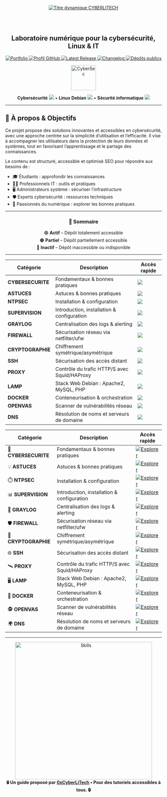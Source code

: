 <div align="center">

  <br></br>
  
  <a href="https://github.com/0xCyberLiTech">
    <img src="https://readme-typing-svg.herokuapp.com?font=JetBrains+Mono&size=50&duration=6000&pause=1000000000&color=FF0048&center=true&vCenter=true&width=1100&lines=%3ECYBERLITECH_" alt="Titre dynamique CYBERLITECH" />
  </a>
  
  <br></br>

  <h2>Laboratoire numérique pour la cybersécurité, Linux & IT</h2>
  
  <p align="center">
    <a href="https://0xcyberlitech.github.io/">
      <img src="https://img.shields.io/badge/Portfolio-0xCyberLiTech-181717?logo=github&style=flat-square" alt="Portfolio" />
    </a>
    <a href="https://github.com/0xCyberLiTech">
      <img src="https://img.shields.io/badge/Profil-GitHub-181717?logo=github&style=flat-square" alt="Profil GitHub" />
    </a>
    <a href="https://github.com/0xCyberLiTech/0xcyberlitech/releases/latest">
      <img src="https://img.shields.io/github/v/release/0xCyberLiTech/0xcyberlitech?label=version" alt="Latest Release" />
    </a>
    <a href="https://github.com/0xCyberLiTech/0xcyberlitech/blob/main/CHANGELOG.md">
      <img src="https://img.shields.io/badge/📄%20CHANGELOG-0xcyberlitech-blue" alt="Changelog" />
    </a>
    <a href="https://github.com/0xCyberLiTech?tab=repositories">
      <img src="https://img.shields.io/badge/Dépôts-publics-blue?style=flat-square" alt="Dépôts publics" />
    </a>
  </p>

</div>

<!--
Optimisation SEO : mots-clés cybersécurité, Linux, administration système, sécurité informatique, tutoriels, guides, expertise, formation, supervision, Docker, OpenVAS, firewall, proxy, DNS, SSH, Debian, IT, réseau, cryptographie, open source, ressources techniques, étudiants, professionnels, passionnés.
-->

<div align="center">
  <img src="https://img.icons8.com/fluency/96/000000/cyber-security.png" alt="CyberSec" width="80"/>
</div>

<div align="center">
  <p>
    <strong>Cybersécurité</strong> <img src="https://img.icons8.com/color/24/000000/lock--v1.png"/> • <strong>Linux Debian</strong> <img src="https://img.icons8.com/color/24/000000/linux.png"/> • <strong>Sécurité informatique</strong> <img src="https://img.icons8.com/color/24/000000/shield-security.png"/>
  </p>
</div>

---

## 🚀 À propos & Objectifs

Ce projet propose des solutions innovantes et accessibles en cybersécurité, avec une approche centrée sur la simplicité d’utilisation et l’efficacité. Il vise à accompagner les utilisateurs dans la protection de leurs données et systèmes, tout en favorisant l’apprentissage et le partage des connaissances.

Le contenu est structuré, accessible et optimisé SEO pour répondre aux besoins de :
- 🎓 Étudiants : approfondir les connaissances
- 👨‍💻 Professionnels IT : outils et pratiques
- 🖥️ Administrateurs système : sécuriser l’infrastructure
- 🛡️ Experts cybersécurité : ressources techniques
- 🚀 Passionnés du numérique : explorer les bonnes pratiques

---

<div align="center" style="margin-bottom: 10px;">

### 🧭 **Sommaire**

🟢 **Actif** – Dépôt totalement accessible  
🟠 **Partiel** – Dépôt partiellement accessible  
🔴 **Inactif** – Dépôt inaccessible ou indisponible

</div>


---

<div align="center">
<table>
  <thead>
    <tr>
      <th>Catégorie</th>
      <th>Description</th>
      <th>Accès rapide</th>
    </tr>
  </thead>
  <tbody>
    <tr>
      <td><strong>CYBERSECURITE</strong></td>
      <td>Fondamentaux & bonnes pratiques</td>
      <td><a href="https://github.com/0xCyberLiTech/Cybersecurite/blob/main/README.md"><img src="https://img.shields.io/badge/EXPLORER-brightgreen?style=for-the-badge&logo=github&logoColor=white"></a></td>
    </tr>
    <tr>
      <td><strong>ASTUCES</strong></td>
      <td>Astuces & bonnes pratiques</td>
      <td><a href="https://github.com/0xCyberLiTech/Astuces/blob/main/README.md"><img src="https://img.shields.io/badge/EXPLORER-brightgreen?style=for-the-badge&logo=github&logoColor=white"></a></td>
    </tr>
    <tr>
      <td><strong>NTPSEC</strong></td>
      <td>Installation & configuration</td>
      <td><a href="https://github.com/0xCyberLiTech/NTPsec/blob/main/README.md"><img src="https://img.shields.io/badge/EXPLORER-brightgreen?style=for-the-badge&logo=github&logoColor=white"></a></td>
    </tr>
    <tr>
      <td><strong>SUPERVISION</strong></td>
      <td>Introduction, installation & configuration</td>
      <td><a href="https://github.com/0xCyberLiTech/Supervision/blob/main/README.md"><img src="https://img.shields.io/badge/EXPLORER-brightgreen?style=for-the-badge&logo=github&logoColor=white"></a></td>
    </tr>
    <tr>
      <td><strong>GRAYLOG</strong></td>
      <td>Centralisation des logs & alerting</td>
      <td><a href="https://github.com/0xCyberLiTech/Graylog/blob/main/README.md"><img src="https://img.shields.io/badge/EXPLORER-orange?style=for-the-badge&logo=github&logoColor=white"></a></td>
    </tr>
    <tr>
      <td><strong>FIREWALL</strong></td>
      <td>Sécurisation réseau via netfilter/ufw</td>
      <td><a href="https://github.com/0xCyberLiTech/Firewall/blob/main/README.md"><img src="https://img.shields.io/badge/EXPLORER-orange?style=for-the-badge&logo=github&logoColor=white"></a></td>
    </tr>
    <tr>
      <td><strong>CRYPTOGRAPHIE</strong></td>
      <td>Chiffrement symétrique/asymétrique</td>
      <td><a href="https://github.com/0xCyberLiTech/Cryptographie/blob/main/README.md"><img src="https://img.shields.io/badge/EXPLORER-brightgreen?style=for-the-badge&logo=github&logoColor=white"></a></td>
    </tr>
    <tr>
      <td><strong>SSH</strong></td>
      <td>Sécurisation des accès distant</td>
      <td><a href="https://github.com/0xCyberLiTech/SSH/blob/main/README.md"><img src="https://img.shields.io/badge/EXPLORER-brightgreen?style=for-the-badge&logo=github&logoColor=white"></a></td>
    </tr>
    <tr>
      <td><strong>PROXY</strong></td>
      <td>Contrôle du trafic HTTP/S avec Squid/HAProxy</td>
      <td><a href="https://github.com/0xCyberLiTech/Proxy/blob/main/README.md"><img src="https://img.shields.io/badge/EXPLORER-brightgreen?style=for-the-badge&logo=github&logoColor=white"></a></td>
    </tr>
    <tr>
      <td><strong>LAMP</strong></td>
      <td>Stack Web Debian : Apache2, MySQL, PHP</td>
      <td><a href="https://github.com/0xCyberLiTech/Apache2/blob/main/README.md"><img src="https://img.shields.io/badge/EXPLORER-brightgreen?style=for-the-badge&logo=github&logoColor=white"></a></td>
    </tr>
    <tr>
      <td><strong>DOCKER</strong></td>
      <td>Conteneurisation & orchestration</td>
      <td><a href="https://github.com/0xCyberLiTech/Docker/blob/main/README.md"><img src="https://img.shields.io/badge/EXPLORER-brightgreen?style=for-the-badge&logo=github&logoColor=white"></a></td>
    </tr>
    <tr>
      <td><strong>OPENVAS</strong></td>
      <td>Scanner de vulnérabilités réseau</td>
      <td><a href="https://github.com/0xCyberLiTech/OpenVAS/blob/main/README.md"><img src="https://img.shields.io/badge/EXPLORER-brightgreen?style=for-the-badge&logo=github&logoColor=white"></a></td>
    </tr>
    <tr>
      <td><strong>DNS</strong></td>
      <td>Résolution de noms et serveurs de domaine</td>
      <td><a href="https://github.com/0xCyberLiTech/DNS/blob/main/README.md"><img src="https://img.shields.io/badge/EXPLORER-brightgreen?style=for-the-badge&logo=github&logoColor=white"></a></td>
    </tr>
  </tbody>
</table>
</div>

<div align="center">

| **Catégorie**   | **Description**                             | **Accès rapide** |
|-----------------|---------------------------------------------|------------------|
| 🔐 **CYBERSECURITE** | Fondamentaux & bonnes pratiques             | [![Explorer](https://img.shields.io/badge/EXPLORER-4CAF50?style=for-the-badge&logo=github&logoColor=white)](https://github.com/0xCyberLiTech/Cybersecurite/blob/main/README.md) |
| 💡 **ASTUCES**       | Astuces & bonnes pratiques                  | [![Explorer](https://img.shields.io/badge/EXPLORER-4CAF50?style=for-the-badge&logo=github&logoColor=white)](https://github.com/0xCyberLiTech/Astuces/blob/main/README.md) |
| ⏱️ **NTPSEC**        | Installation & configuration                | [![Explorer](https://img.shields.io/badge/EXPLORER-4CAF50?style=for-the-badge&logo=github&logoColor=white)](https://github.com/0xCyberLiTech/NTPsec/blob/main/README.md) |
| 📊 **SUPERVISION**   | Introduction, installation & configuration  | [![Explorer](https://img.shields.io/badge/EXPLORER-4CAF50?style=for-the-badge&logo=github&logoColor=white)](https://github.com/0xCyberLiTech/Supervision/blob/main/README.md) |
| 📑 **GRAYLOG**       | Centralisation des logs & alerting          | [![Explorer](https://img.shields.io/badge/EXPLORER-FFA500?style=for-the-badge&logo=github&logoColor=white)](https://github.com/0xCyberLiTech/Graylog/blob/main/README.md) |
| 🛡️ **FIREWALL**      | Sécurisation réseau via netfilter/ufw       | [![Explorer](https://img.shields.io/badge/EXPLORER-FFA500?style=for-the-badge&logo=github&logoColor=white)](https://github.com/0xCyberLiTech/Firewall/blob/main/README.md) |
| 🔑 **CRYPTOGRAPHIE** | Chiffrement symétrique/asymétrique          | [![Explorer](https://img.shields.io/badge/EXPLORER-4CAF50?style=for-the-badge&logo=github&logoColor=white)](https://github.com/0xCyberLiTech/Cryptographie/blob/main/README.md) |
| 🌐 **SSH**           | Sécurisation des accès distant              | [![Explorer](https://img.shields.io/badge/EXPLORER-4CAF50?style=for-the-badge&logo=github&logoColor=white)](https://github.com/0xCyberLiTech/SSH/blob/main/README.md) |
| 🛰️ **PROXY**         | Contrôle du trafic HTTP/S avec Squid/HAProxy| [![Explorer](https://img.shields.io/badge/EXPLORER-4CAF50?style=for-the-badge&logo=github&logoColor=white)](https://github.com/0xCyberLiTech/Proxy/blob/main/README.md) |
| 🖥️ **LAMP**          | Stack Web Debian : Apache2, MySQL, PHP      | [![Explorer](https://img.shields.io/badge/EXPLORER-4CAF50?style=for-the-badge&logo=github&logoColor=white)](https://github.com/0xCyberLiTech/Apache2/blob/main/README.md) |
| 🐳 **DOCKER**        | Conteneurisation & orchestration            | [![Explorer](https://img.shields.io/badge/EXPLORER-4CAF50?style=for-the-badge&logo=github&logoColor=white)](https://github.com/0xCyberLiTech/Docker/blob/main/README.md) |
| 🕵️ **OPENVAS**       | Scanner de vulnérabilités réseau            | [![Explorer](https://img.shields.io/badge/EXPLORER-4CAF50?style=for-the-badge&logo=github&logoColor=white)](https://github.com/0xCyberLiTech/OpenVAS/blob/main/README.md) |
| 🌍 **DNS**           | Résolution de noms et serveurs de domaine   | [![Explorer](https://img.shields.io/badge/EXPLORER-4CAF50?style=for-the-badge&logo=github&logoColor=white)](https://github.com/0xCyberLiTech/DNS/blob/main/README.md) |

</div>


---

<div align="center">
  <a href="https://github.com/0xCyberLiTech" target="_blank" rel="noopener">
    <img src="https://skillicons.dev/icons?i=linux,debian,bash,docker,nginx,git,vim,python,markdown" alt="Skills" width="440">
  </a>
</div>

<div align="center">
  <b>🔒 Un guide proposé par <a href="https://github.com/0xCyberLiTech">0xCyberLiTech</a> • Pour des tutoriels accessibles à tous. 🔒</b>
</div>
